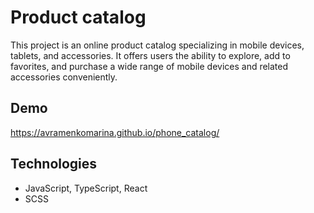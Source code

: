 # Product catalog
This project is an online product catalog specializing in mobile devices, tablets, and accessories. It offers users the ability to explore, add to favorites, and purchase a wide range of mobile devices and related accessories conveniently.

## Demo
https://avramenkomarina.github.io/phone_catalog/

## Technologies
- JavaScript, TypeScript, React
- SCSS
